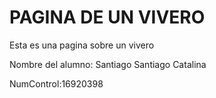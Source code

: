 # PAGINA DE UN VIVERO
Esta es una pagina sobre un vivero

Nombre del alumno: Santiago Santiago Catalina


NumControl:16920398

